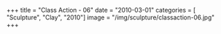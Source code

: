 +++
title = "Class Action - 06"
date = "2010-03-01"
categories = [ "Sculpture", "Clay", "2010"]
image = "/img/sculpture/classaction-06.jpg"
+++


